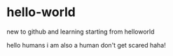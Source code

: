 # hello-world
new to github and learning starting from helloworld

hello humans i am also a human don't get scared haha!
